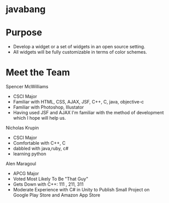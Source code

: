 javabang
========

Purpose
=======
- Develop a widget or a set of widgets in an open source setting.
- All widgets will be fully customizable in terms of color schemes.

Meet the Team
=============
Spencer McWilliams
- CSCI Major
- Familiar with HTML, CSS, AJAX, JSF, C++, C, java, objective-c
- Familiar with Photoshop, Illustator
- Having used JSF and AJAX I'm familiar with the method of development
	which I hope will help us. 

Nicholas Krupin
- CSCI Major
- Comfortable with C++, C
- dabbled with java,ruby, c#
- learning python

Alen Maragoul
- APCG Major
- Voted Most Likely To Be "That Guy"
- Gets Down with C++: 111 , 211, 311
- Moderate Experience with C# in Unity to Publish Small Project on Google Play Store and Amazon App Store
